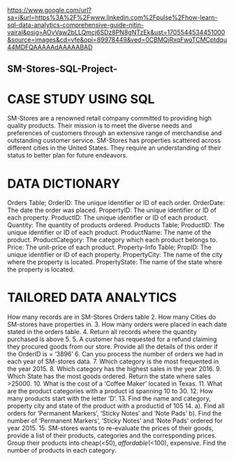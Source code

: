 https://www.google.com/url?sa=i&url=https%3A%2F%2Fwww.linkedin.com%2Fpulse%2Fhow-learn-sql-data-analytics-comprehensive-guide-nitin-vairal&psig=AOvVaw2bLLQmcj6SDz8PN8gNTzEk&ust=1705544534451000&source=images&cd=vfe&opi=89978449&ved=0CBMQjRxqFwoTCMCptdqu44MDFQAAAAAdAAAAABAD

## SM-Stores-SQL-Project-
# CASE STUDY USING SQL
SM-Stores are a renowned retail company committed to providing high quality products. Their mission is to meet the diverse needs and preferences of customers through an extensive range of merchandise and outstanding customer service. SM-Stores has properties scattered across different cities in the United States. They require an understanding of their status to better plan for future endeavors.

# DATA DICTIONARY
Orders Table;
OrderID: The unique identifier or ID of each order.
OrderDate: The date the order was placed.
PropertyID: The unique identifier or ID of each property.
ProductID: The unique identifier or ID of each product.
Quantity: The quantity of products ordered.
Products Table;
ProductID: The unique identifier or ID of each product.
ProductName: The name of the product.
ProductCategory: The category which each product belongs to.
Price: The unit-price of each product.
Property-Info Table;
PropID: The unique identifier or ID of each property.
PropertyCity: The name of the city where the property is located.
PropertyState: The name of the state where the property is located.

# TAILORED DATA ANALYTICS

How many records are in SM-Stores Orders table
2. How many Cities do SM-stores have properties in.
3. How many orders were placed in each date stated in the orders table.
4. Return all records where the quantity purchased is above 5.
5. A customer has requested for a refund claiming they procured goods from our store. Provide all the details of this order if the OrderID is = ‘3896’
6. Can you process the number of orders we had in each year of SM-stores data.
7. Which category is the most frequented in the year 2015.
8. Which category has the highest sales in the year 2016.
9. Which State has the most goods ordered. Return the state where sales >25000.
10. What is the cost of a ‘Coffee Maker’ located in Texas.
11. What are the product categories with a product id spanning 10 to 30.
12. How many products start with the letter ‘D’.
13. Find the name and category, property city and state of the product with a productid of 105
14. a). Find all orders for ‘Permanent Markers’, ‘Sticky Notes’ and ‘Note Pads’
b). Find the number of ‘Permanent Markers’, ‘Sticky Notes’ and ‘Note Pads’ ordered for year 2015.
15. SM-stores wants to re-evaluate the prices of their goods, provide a list of their products, categories and the corresponding prices. Group their products into cheap(<$50), affordable(<$100), expensive. Find the number of products in each category.
